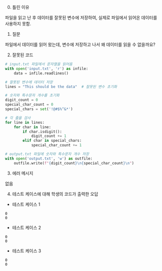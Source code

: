 0. 틀린 이유

파일을 읽고 난 후 데이터를 잘못된 변수에 저장하여, 실제로 파일에서 읽어온 데이터를 사용하지 못함.

1. 질문

파일에서 데이터를 읽어 왔는데, 변수에 저장하고 나서 왜 데이터를 읽을 수 없을까요?

2. 잘못된 코드

```python
# input.txt 파일에서 문자열을 읽어옴
with open('input.txt', 'r') as infile:
    data = infile.readlines()

# 잘못된 변수에 데이터 저장
lines = "This should be the data"  # 잘못된 변수 초기화

# 숫자와 특수문자 개수를 초기화
digit_count = 0
special_char_count = 0
special_chars = set('!@#$%^&*')

# 각 줄을 검사
for line in lines:
    for char in line:
        if char.isdigit():
            digit_count += 1
        elif char in special_chars:
            special_char_count += 1

# output.txt 파일에 숫자와 특수문자 개수 저장
with open('output.txt', 'w') as outfile:
    outfile.write(f"{digit_count}\n{special_char_count}\n")
```

3. 에러 메시지

없음

4. 테스트 케이스에 대해 학생의 코드가 출력한 오답

- 테스트 케이스 1

```
0
0
```

- 테스트 케이스 2

```
0
0
```

- 테스트 케이스 3

```
0
0
```